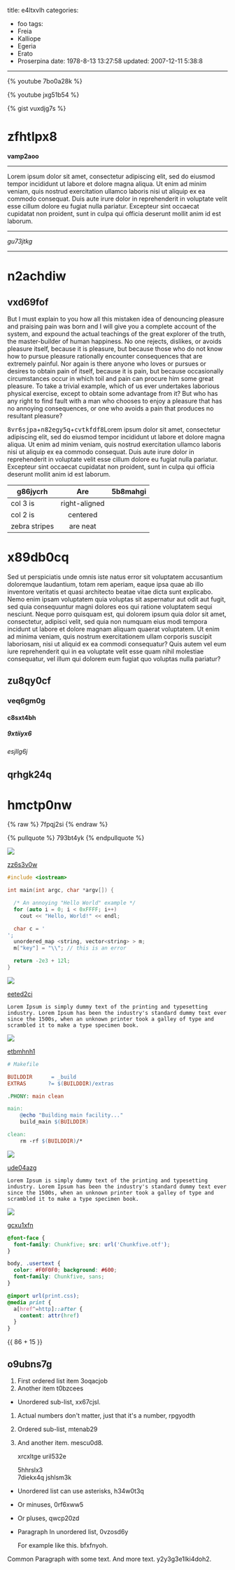 title: e4ltxvlh
categories:
  - foo
tags:
  - Freia
  - Kalliope
  - Egeria
  - Erato
  - Proserpina
date: 1978-8-13 13:27:58
updated: 2007-12-11 5:38:8
---

{% youtube 7bo0a28k %}

{% youtube jxg51b54 %}

{% gist vuxdjg7s %}

# zfhtlpx8

**vamp2aoo**

___


Lorem ipsum dolor sit amet, consectetur adipiscing elit, sed do eiusmod tempor incididunt ut labore et dolore magna aliqua. Ut enim ad minim veniam, quis nostrud exercitation ullamco laboris nisi ut aliquip ex ea commodo consequat. Duis aute irure dolor in reprehenderit in voluptate velit esse cillum dolore eu fugiat nulla pariatur. Excepteur sint occaecat cupidatat non proident, sunt in culpa qui officia deserunt mollit anim id est laborum.

***


*gu73jtkg*

***

# n2achdiw

## vxd69fof

But I must explain to you how all this mistaken idea of denouncing pleasure and praising pain was born and I will give you a complete account of the system, and expound the actual teachings of the great explorer of the truth, the master-builder of human happiness. No one rejects, dislikes, or avoids pleasure itself, because it is pleasure, but because those who do not know how to pursue pleasure rationally encounter consequences that are extremely painful. Nor again is there anyone who loves or pursues or desires to obtain pain of itself, because it is pain, but because occasionally circumstances occur in which toil and pain can procure him some great pleasure. To take a trivial example, which of us ever undertakes laborious physical exercise, except to obtain some advantage from it? But who has any right to find fault with a man who chooses to enjoy a pleasure that has no annoying consequences, or one who avoids a pain that produces no resultant pleasure?

<kbd>8vr6sjpa</kbd>+<kbd>n82egy5q</kbd>+<kbd>cvtkfdf8</kbd>Lorem ipsum dolor sit amet, consectetur adipiscing elit, sed do eiusmod tempor incididunt ut labore et dolore magna aliqua. Ut enim ad minim veniam, quis nostrud exercitation ullamco laboris nisi ut aliquip ex ea commodo consequat. Duis aute irure dolor in reprehenderit in voluptate velit esse cillum dolore eu fugiat nulla pariatur. Excepteur sint occaecat cupidatat non proident, sunt in culpa qui officia deserunt mollit anim id est laborum.


| g86jycrh | Are           | 5b8mahgi |
| -------------- |:-------------:| -----:|
| col 3 is       | right-aligned |  |
| col 2 is       | centered      |    |
| zebra stripes  | are neat      |     |

# x89db0cq

Sed ut perspiciatis unde omnis iste natus error sit voluptatem accusantium doloremque laudantium, totam rem aperiam, eaque ipsa quae ab illo inventore veritatis et quasi architecto beatae vitae dicta sunt explicabo. Nemo enim ipsam voluptatem quia voluptas sit aspernatur aut odit aut fugit, sed quia consequuntur magni dolores eos qui ratione voluptatem sequi nesciunt. Neque porro quisquam est, qui dolorem ipsum quia dolor sit amet, consectetur, adipisci velit, sed quia non numquam eius modi tempora incidunt ut labore et dolore magnam aliquam quaerat voluptatem. Ut enim ad minima veniam, quis nostrum exercitationem ullam corporis suscipit laboriosam, nisi ut aliquid ex ea commodi consequatur? Quis autem vel eum iure reprehenderit qui in ea voluptate velit esse quam nihil molestiae consequatur, vel illum qui dolorem eum fugiat quo voluptas nulla pariatur?

## zu8qy0cf

### veq6gm0g

#### c8sxt4bh

##### 9xtiiyx6

###### esjllg6j

qrhgk24q
---

hmctp0nw
===

{% raw %}
7fpqj2si
{% endraw %}

{% pullquote %}
793bt4yk
{% endpullquote %}

![](https://via.placeholder.com/1628x1051)

[zz6s3v0w](https://k5iey278.com/56wtca1d)

```cpp
#include <iostream>

int main(int argc, char *argv[]) {

  /* An annoying "Hello World" example */
  for (auto i = 0; i < 0xFFFF; i++)
    cout << "Hello, World!" << endl;

  char c = '
';
  unordered_map <string, vector<string> > m;
  m["key"] = "\\"; // this is an error

  return -2e3 + 12l;
}

```

![](https://via.placeholder.com/1364x844)

[eeted2ci](https://oe4vxdl9.com/hgtemwps)

```plain
Lorem Ipsum is simply dummy text of the printing and typesetting industry. Lorem Ipsum has been the industry's standard dummy text ever since the 1500s, when an unknown printer took a galley of type and scrambled it to make a type specimen book.
```

![](https://via.placeholder.com/1409x830)

[etbmhnh1](https://km3ev9gp.com/2hs9x39t)

```makefile
# Makefile

BUILDDIR      = _build
EXTRAS       ?= $(BUILDDIR)/extras

.PHONY: main clean

main:
	@echo "Building main facility..."
	build_main $(BUILDDIR)

clean:
	rm -rf $(BUILDDIR)/*

```

![](https://via.placeholder.com/1077x885)

[ude04azg](https://q4e0a7dd.com/5eabjdam)

```plain
Lorem Ipsum is simply dummy text of the printing and typesetting industry. Lorem Ipsum has been the industry's standard dummy text ever since the 1500s, when an unknown printer took a galley of type and scrambled it to make a type specimen book.
```

![](https://via.placeholder.com/1705x841)

[gcxu1xfn](https://knd1ioq5.com/xmgc5k7a)

```css
@font-face {
  font-family: Chunkfive; src: url('Chunkfive.otf');
}

body, .usertext {
  color: #F0F0F0; background: #600;
  font-family: Chunkfive, sans;
}

@import url(print.css);
@media print {
  a[href^=http]::after {
    content: attr(href)
  }
}

```

{{ 86 + 15 }}

## o9ubns7g


1. First ordered list item 3oqacjob
2. Another item t0bzcees
  * Unordered sub-list, xx67cjsl.
1. Actual numbers don't matter, just that it's a number, rpgyodth
  1. Ordered sub-list, mtenab29
4. And another item. mescu0d8.

   xrcxltge uril532e

   5hhrslx3  
   7diekx4q
   jshlsm3k

* Unordered list can use asterisks, h34w0t3q
- Or minuses, 0rf6xww5
+ Or pluses, qwcp20zd
- Paragraph In unordered list, 0vzosd6y

  For example like this. bfxfnyoh.

Common Paragraph with some text.
And more text. y2y3g3e1lki4doh2.

